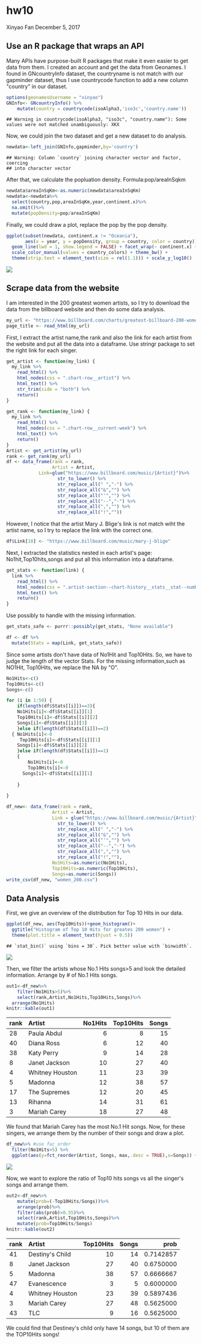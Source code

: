 hw10
================
Xinyao Fan
December 5, 2017

Use an R package that wraps an API
----------------------------------

Many APIs have purpose-built R packages that make it even easier to get data from them. I created an account and get the data from Geonames. I found in GNcountryInfo dataset, the countryname is not match with our gapminder dataset, thus I use countrycode function to add a new column "country" in our dataset.

``` r
options(geonamesUsername = "xinyao")
GNInfo<- GNcountryInfo() %>%
    mutate(country = countrycode(isoAlpha3,'iso3c','country.name'))
```

    ## Warning in countrycode(isoAlpha3, "iso3c", "country.name"): Some values were not matched unambiguously: XKX

Now, we could join the two dataset and get a new dataset to do analysis.

``` r
newdata<-left_join(GNInfo,gapminder,by='country')
```

    ## Warning: Column `country` joining character vector and factor, coercing
    ## into character vector

After that, we calculate the popluation density. Formula:pop/areaInSqkm

``` r
newdata$areaInSqKm<-as.numeric(newdata$areaInSqKm)
newdata<-newdata%>%
  select(country,pop,areaInSqKm,year,continent.x)%>%
  na.omit()%>%
  mutate(popDensity=pop/areaInSqKm)
```

Finally, we could draw a plot, replace the pop by the pop density.

``` r
ggplot(subset(newdata, continent.x != "Oceania"),
       aes(x = year, y = popDensity, group = country, color = country)) +
  geom_line(lwd = 1, show.legend = FALSE) + facet_wrap(~ continent.x) +
  scale_color_manual(values = country_colors) + theme_bw() +
  theme(strip.text = element_text(size = rel(1.1))) + scale_y_log10()
```

![](hw10_files/figure-markdown_github/unnamed-chunk-5-1.png)

Scrape data from the website
----------------------------

I am interested in the 200 greatest women artists, so I try to download the data from the billboard website and then do some data analysis.

``` r
my_url <- "https://www.billboard.com/charts/greatest-billboard-200-women-artists"
page_title <- read_html(my_url)
```

First, I extract the artist name,the rank and also the link for each artist from the website and put all the data into a dataframe. Use stringr package to set the right link for each singer.

``` r
get_artist <- function(my_link) {
  my_link %>% 
    read_html() %>% 
    html_nodes(css = ".chart-row__artist") %>% 
    html_text() %>%
    str_trim(side = "both") %>% 
    return()
}

get_rank <- function(my_link) {
  my_link %>% 
    read_html() %>% 
    html_nodes(css = ".chart-row__current-week") %>% 
    html_text() %>% 
    return()
}
Artist <- get_artist(my_url)
rank <- get_rank(my_url)
df <- data_frame(rank = rank,
                 Artist = Artist,
            Link=glue("https://www.billboard.com/music/{Artist}")%>% 
                   str_to_lower() %>% 
                   str_replace_all(" ","-") %>% 
                   str_replace_all("&","") %>% 
                   str_replace_all("'","") %>% 
                   str_replace_all("--","-") %>% 
                   str_replace_all(",","") %>% 
                   str_replace_all("!",""))
```

However, I notice that the artist Mary J. Blige's link is not match wiht the artist name, so I try to replace the link with the correct one.

``` r
df$Link[18] <- "https://www.billboard.com/music/mary-j-blige"
```

Next, I extracted the statistics nested in each artist's page: No1hit,Top10hits,songs and put all this information into a dataframe.

``` r
get_stats <- function(link) {
  link %>% 
    read_html() %>% 
    html_nodes(css = ".artist-section--chart-history__stats__stat--number") %>% 
    html_text() %>% 
    return()
}
```

Use possibly to handle with the missing information.

``` r
get_stats_safe <- purrr::possibly(get_stats, "None available")

df <- df %>% 
  mutate(Stats = map(Link, get_stats_safe))
```

Since some artists don't have data of No1Hit and Top10Hits. So, we have to judge the length of the vector Stats. For the missing information,such as NO1Hit, Top10Hits, we replace the NA by "O".

``` r
No1Hits<-c()
Top10Hits<-c()
Songs<-c()

for (i in 1:50) {
    if(length(df$Stats[[i]])==3){
    No1Hits[i]<-df$Stats[[i]][1]
    Top10Hits[i]<-df$Stats[[i]][2]
    Songs[i]<-df$Stats[[i]][3]
    }else if(length(df$Stats[[i]])==2)
  { No1Hits[i]<-0
     Top10Hits[i]<-df$Stats[[i]][1]
    Songs[i]<-df$Stats[[i]][2]
    }else if(length(df$Stats[[i]])==1)
    { 
        No1Hits[i]<-0
        Top10Hits[i]<-0
      Songs[i]<-df$Stats[[i]][1]
    
    }
 
}

df_new<- data_frame(rank = rank,
                 Artist = Artist,
                 Link = glue("https://www.billboard.com/music/{Artist}") %>% 
                   str_to_lower() %>% 
                   str_replace_all(" ","-") %>% 
                   str_replace_all("&","") %>% 
                   str_replace_all("'","") %>% 
                   str_replace_all("--","-") %>% 
                   str_replace_all(",","") %>% 
                   str_replace_all("!",""),
                 No1Hits=as.numeric(No1Hits),
                 Top10Hits=as.numeric(Top10Hits),
                 Songs=as.numeric(Songs))
write_csv(df_new, "women_200.csv")
```

Data Analysis
-------------

First, we give an overview of the distribution for Top 10 Hits in our data.

``` r
ggplot(df_new, aes(Top10Hits))+geom_histogram()+
  ggtitle("Histogram of Top 10 Hits for greates 200 women") +
  theme(plot.title = element_text(hjust = 0.5))
```

    ## `stat_bin()` using `bins = 30`. Pick better value with `binwidth`.

![](hw10_files/figure-markdown_github/unnamed-chunk-12-1.png)

Then, we filter the artists whose No.1 Hits songs&gt;5 and look the detailed information. Arrange by \# of No.1 Hits songs.

``` r
out1<-df_new%>%
    filter(No1Hits>5)%>%
    select(rank,Artist,No1Hits,Top10Hits,Songs)%>%
  arrange(No1Hits)
knitr::kable(out1)
```

| rank | Artist          |  No1Hits|  Top10Hits|  Songs|
|:-----|:----------------|--------:|----------:|------:|
| 28   | Paula Abdul     |        6|          8|     15|
| 40   | Diana Ross      |        6|         12|     40|
| 38   | Katy Perry      |        9|         14|     28|
| 8    | Janet Jackson   |       10|         27|     40|
| 4    | Whitney Houston |       11|         23|     39|
| 5    | Madonna         |       12|         38|     57|
| 17   | The Supremes    |       12|         20|     45|
| 13   | Rihanna         |       14|         31|     61|
| 3    | Mariah Carey    |       18|         27|     48|

We found that Mariah Carey has the most No.1 Hit songs. Now, for these singers, we arrange them by the number of their songs and draw a plot.

``` r
df_new%>% #use fac_order
  filter(No1Hits>5) %>%
  ggplot(aes(y=fct_reorder(Artist, Songs, max,.desc = TRUE),x=Songs)) + geom_point()+scale_y_discrete("artist_name")
```

![](hw10_files/figure-markdown_github/unnamed-chunk-14-1.png)

Now, we want to explore the ratio of Top10 hits songs vs all the singer's songs and arrange them.

``` r
out2<-df_new%>%
    mutate(prob=(-Top10Hits/Songs))%>%
    arrange(prob)%>%
    filter(abs(prob)>0.55)%>%
    select(rank,Artist,Top10Hits,Songs)%>%
    mutate(prob=Top10Hits/Songs)
knitr::kable(out2)
```

| rank | Artist          |  Top10Hits|  Songs|       prob|
|:-----|:----------------|----------:|------:|----------:|
| 41   | Destiny's Child |         10|     14|  0.7142857|
| 8    | Janet Jackson   |         27|     40|  0.6750000|
| 5    | Madonna         |         38|     57|  0.6666667|
| 47   | Evanescence     |          3|      5|  0.6000000|
| 4    | Whitney Houston |         23|     39|  0.5897436|
| 3    | Mariah Carey    |         27|     48|  0.5625000|
| 43   | TLC             |          9|     16|  0.5625000|

We could find that Destiney's child only have 14 songs, but 10 of them are the TOP10Hits songs!
